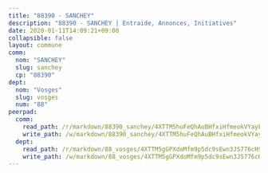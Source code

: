 ```yaml
---
title: "88390 - SANCHEY"
description: "88390 - SANCHEY | Entraide, Annonces, Initiatives"
date: 2020-01-11T14:09:21+09:00
collapsible: false
layout: commune
comm:
  nom: "SANCHEY"
  slug: sanchey
  cp: "88390"
dept:
  nom: "Vosges"
  slug: vosges
  num: "88"
peerpad:
  comm:
    read_path: /r/markdown/88390_sanchey/4XTTM5huFeQhAuBHfxiHfmeokVYayFdbgFgLLrM5k6xsDt8Zn
    write_path: /w/markdown/88390_sanchey/4XTTM5huFeQhAuBHfxiHfmeokVYayFdbgFgLLrM5k6xsDt8Zn-K3TgU7GgWQkFLibWUKwW58REKmTTvWriisoTH9Jy7v6ihBQTqP6mz1LNA3Gg9yyyCNa23SjhZseYkuZcx7XQgyb5GPD8afQ5tLH1p5A8jKKTXkhMNgxxqBrX6abz3aP2PYmfaLvk
  dept:
    read_path: /r/markdown/88_vosges/4XTTM5gGPXdoMfm9p5dc9sEwn3JS776cHSw64JYpD4AKnKgyh
    write_path: /w/markdown/88_vosges/4XTTM5gGPXdoMfm9p5dc9sEwn3JS776cHSw64JYpD4AKnKgyh-K3TgUjEFywcTUHQwfrd2vcZqhoXLakdoQGFv4iriv1FKkvQkBsudnBxafkQDfPcxTDRHN5T6bYyganuvcakuKenYoB5mPLKqUBjNMwpn75GQVixUmzXGkneDufRSqDthC8iyXi1Z
---
```


